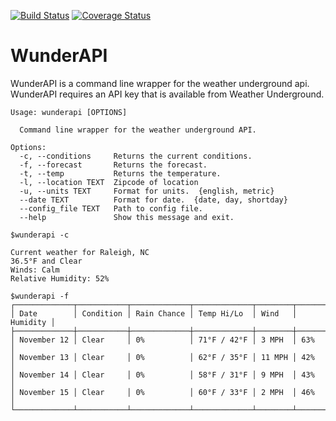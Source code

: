 [![Build Status](https://travis-ci.org/paris3200/wunderapi.svg)](https://travis-ci.org/paris3200/wunderapi) [![Coverage Status](https://coveralls.io/repos/paris3200/wunderapi/badge.svg?branch=master&service=github)](https://coveralls.io/github/paris3200/wunderapi?branch=master)
# WunderAPI
WunderAPI is a command line wrapper for the weather underground api.  WunderAPI requires an API key that is available from Weather Underground.  

    Usage: wunderapi [OPTIONS]

      Command line wrapper for the weather underground API.

    Options:
      -c, --conditions     Returns the current conditions.
      -f, --forecast       Returns the forecast.
      -t, --temp           Returns the temperature.
      -l, --location TEXT  Zipcode of location
      -u, --units TEXT     Format for units.  {english, metric}
      --date TEXT          Format for date.  {date, day, shortday}
      --config_file TEXT   Path to config file.
      --help               Show this message and exit.
    
    $wunderapi -c

    Current weather for Raleigh, NC 
    36.5°F and Clear 
    Winds: Calm 
    Relative Humidity: 52%

    $wunderapi -f
    ┌─────────────┬───────────┬─────────────┬─────────────┬────────┬──────────┐
    │ Date        │ Condition │ Rain Chance │ Temp Hi/Lo  │ Wind   │ Humidity │
    ├─────────────┼───────────┼─────────────┼─────────────┼────────┼──────────┤
    │ November 12 │ Clear     │ 0%          │ 71°F / 42°F │ 3 MPH  │ 63%      │
    │ November 13 │ Clear     │ 0%          │ 62°F / 35°F │ 11 MPH │ 42%      │
    │ November 14 │ Clear     │ 0%          │ 58°F / 31°F │ 9 MPH  │ 43%      │
    │ November 15 │ Clear     │ 0%          │ 60°F / 33°F │ 2 MPH  │ 46%      │
    └─────────────┴───────────┴─────────────┴─────────────┴────────┴──────────┘



